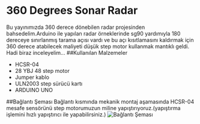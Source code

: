 # 360 Degrees Sonar Radar
Bu yayınımızda 360 derece dönebilen radar projesinden bahsedelim.Arduino ile yapılan radar örneklerinde sg90 yardımıyla 180 dereceye sınırlanmış tarama açısı vardı ve bu açı kısıtlamasını kaldırmak için 360 derece atabilecek maliyeti düşük step motor kullanmak mantıklı geldi. Hadi biraz inceleyelim...
##Kullanılan Malzemeler
* HCSR-04
* 28 YBJ 48 step motor
* Jumper kablo
* ULN2003 step sürücü kartı
* ARDUINO UNO

##Bağlantı Şeması
Bağlantı kısmında mekanik montaj aşamasında HCSR-04 mesafe sensörünü step motorumuzun miline yapıştırıyoruz.(yapıştırma işlemini hızlı yapıştırıcı ile yapabilirsiniz.)
![Bağlantı Şeması](https://raw.githubusercontent.com/suatusta/360-radar/master/images/radar%20%C5%9Fema.jpg)
